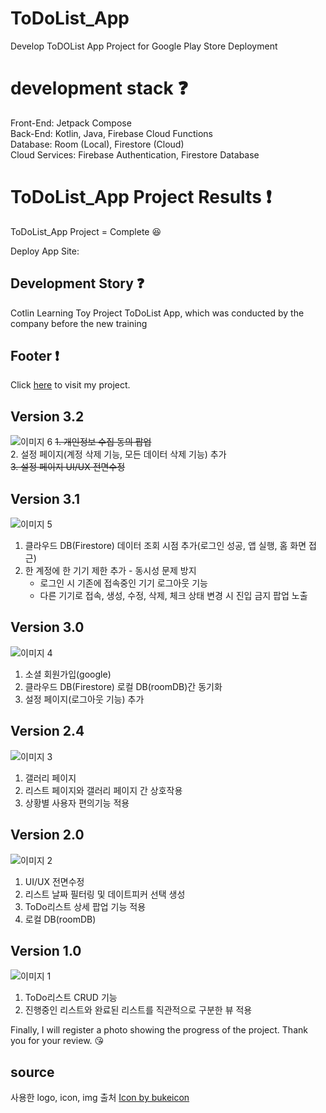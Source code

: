 # ToDoList_App
Develop ToDOList App Project for Google Play Store Deployment

# development stack :question:
Front-End: Jetpack Compose  <br /> 
Back-End: Kotlin, Java, Firebase Cloud Functions <br />
Database: Room (Local), Firestore (Cloud) <br /> 
Cloud Services: Firebase Authentication, Firestore Database  

# ToDoList_App Project Results :exclamation:

ToDoList_App Project = Complete :laughing: <br />

Deploy App Site: 
<!-- 
## Project Start
```zsh
$ npm install
$ npm run start:dev
```
## User Connect
```zsh
localhost:3000/index
```
## Admin Connect
```zsh
localhost:3000/admin/index
```
-->
## Development Story :question:

Cotlin Learning Toy Project ToDoList App, which was conducted by the company before the new training

## Footer :exclamation:

Click [here]( ) to visit my project.

## Version 3.2
![이미지 6](https://github.com/user-attachments/assets/492592d4-94b2-4b36-a9c3-7220b54e2571)
~~1. 개인정보 수집 동의 팝업~~ <br />
2. 설정 페이지(계정 삭제 기능, 모든 데이터 삭제 기능) 추가 <br />
~~3. 설정 페이지 UI/UX 전면수정~~

## Version 3.1
![이미지 5](https://github.com/user-attachments/assets/44ebc1dd-ac56-411e-aa33-0de4ed47ab96)
1. 클라우드 DB(Firestore) 데이터 조회 시점 추가(로그인 성공, 앱 실행, 홈 화면 접근)
2. 한 계정에 한 기기 제한 추가 - 동시성 문제 방지
   - 로그인 시 기존에 접속중인 기기 로그아웃 기능
   - 다른 기기로 접속, 생성, 수정, 삭제, 체크 상태 변경 시 진입 금지 팝업 노출

## Version 3.0
![이미지 4](https://github.com/user-attachments/assets/5e17a5cb-b279-4d24-a424-2e4a7ec7ade9)
1. 소셜 회원가입(google) <br />
2. 클라우드 DB(Firestore) 로컬 DB(roomDB)간 동기화 <br />
3. 설정 페이지(로그아웃 기능) 추가

## Version 2.4
![이미지 3](https://github.com/user-attachments/assets/3c782201-09b1-4e7b-a943-b7ca0a9b138f)
1. 갤러리 페이지 <br />
2. 리스트 페이지와 갤러리 페이지 간 상호작용 <br />
3. 상황별 사용자 편의기능 적용 

## Version 2.0
![이미지 2](https://github.com/user-attachments/assets/31a3c3a8-7fcf-4313-bbfd-ed720468a701)
1. UI/UX 전면수정 <br />
2. 리스트 날짜 필터링 및 데이트피커 선택 생성 <br />
3. ToDo리스트 상세 팝업 기능 적용
4. 로컬 DB(roomDB)

## Version 1.0
![이미지 1](https://github.com/user-attachments/assets/e18fd4e3-9c90-4a5d-aa5a-9482e90e8056)
1. ToDo리스트 CRUD 기능 <br />
2. 진행중인 리스트와 완료된 리스트를 직관적으로 구분한 뷰 적용

Finally, I will register a photo showing the progress of the project. Thank you for your review. 😘

## source
사용한 logo, icon, img 출처 <a href="https://www.freepik.com/sticker/planner_8764762">Icon by bukeicon</a>
